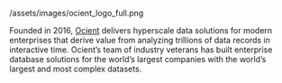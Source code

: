 /assets/images/ocient_logo_full.png

Founded in 2016, [Ocient](https://www.ocient.com/) delivers hyperscale data solutions for modern enterprises that derive value from analyzing trillions of data records in interactive time. Ocient’s team of industry veterans has built enterprise database solutions for the world’s largest companies with the world’s largest and most complex datasets.